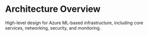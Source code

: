 # Architecture Overview
High-level design for Azure ML-based infrastructure, including core services, networking, security, and monitoring.